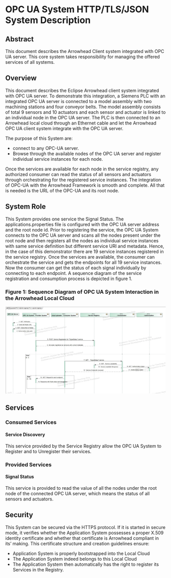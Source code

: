 # OPC UA System HTTP/TLS/JSON System Description

## Abstract
This document describes the Arrowhead Client system integrated with OPC UA server. This core system takes responsibility for managing the offered services of all systems.

## Overview
This document describes the Eclipse Arrowhead client system integrated with OPC UA server. To demonstrate this integration, a Siemens PLC with an integrated OPC UA server is connected to a model assembly with two machining stations and four conveyor belts. The model assembly consists of total 9 sensors and 10 actuators and each sensor and actuator is linked to an individual node in the OPC UA server. The PLC is then connected to an Arrowhead local cloud through an Ethernet cable and let the Arrowhead OPC UA client system integrate with the OPC UA server. 

The purpose of this System are:
- connect to any OPC-UA server.
- Browse through the available nodes of the OPC UA server and register individual service instances for each node.

Once the services are available for each node in the service registry, any authorized consumer can read the status of all sensors and actuators through orchestrating for the registered service instances. The integration of OPC-UA with the Arrowhead Framework is smooth and complete. All that is needed is the URL of the OPC-UA and its root node.

## System Role
This System provides one service the Signal Status. The applications.properties file is configured with the OPC UA server address and the root node id. Prior to registering the service, the OPC UA System connects to the OPC UA server and scans all the nodes present under the root node and then registers all the nodes as individual service instances with same service definition but different service URI and metadata. Hence, in the case of this demonstrator there are 19 service instances registered in the service registry. 
Once the services are available, the consumer can orchestrate the service and gets the endpoints for all 19 service instances. Now the consumer can get the status of each signal individually by connecting to each endpoint. A sequence diagram of the service registration and consumption process is depicted in figure 1. 

### Figure 1: Sequence Diagram of OPC UA System Interaction in the Arrowhead Local Cloud
![](Images/OPCUA%20Flow.jpg)

## Services
### Consumed Services
#### Service Discovery
This service provided by the Service Registry allow the OPC UA System to Register and to Unregister their services.

### Provided Services
#### Signal Status
This service is provided to read the value of all the nodes under the root node of the connected OPC UA server, which means the status of all sensors and actuators.

## Security
This System can be secured via the HTTPS protocol. If it is started in secure mode, it verifies whether the Application System possesses a proper X.509 identity certificate and whether that certificate is Arrowhead compliant in its’ making. This certificate structure and creation guidelines ensure:
- Application System is properly bootstrapped into the Local Cloud
- The Application System indeed belongs to this Local Cloud
- The Application System then automatically has the right to register its Services in the Registry.
